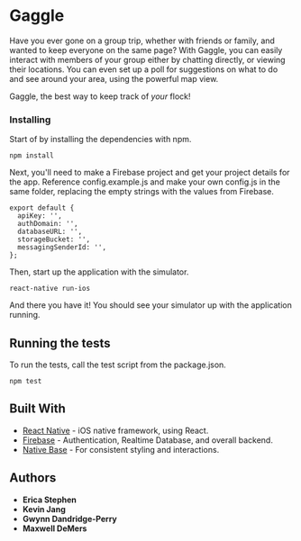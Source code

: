# Gaggle

Have you ever gone on a group trip, whether with friends or family, and wanted to keep everyone on the same page? With Gaggle, you can easily interact with members of your group either by chatting directly, or viewing their locations. You can even set up a poll for suggestions on what to do and see around your area, using the powerful map view.

Gaggle, the best way to keep track of *your* flock!

### Installing

Start of by installing the dependencies with npm.

```
npm install
```

Next, you'll need to make a Firebase project and get your project details for the app. Reference config.example.js and make your own config.js in the same folder, replacing the empty strings with the values from Firebase.

```
export default {
  apiKey: '',
  authDomain: '',
  databaseURL: '',
  storageBucket: '',
  messagingSenderId: '',
};
```

Then, start up the application with the simulator.

```
react-native run-ios
```

And there you have it! You should see your simulator up with the application running.

## Running the tests

To run the tests, call the test script from the package.json.

```
npm test
```

## Built With

* [React Native](https://facebook.github.io/react-native/) - iOS native framework, using React.
* [Firebase](https://firebase.google.com/) - Authentication, Realtime Database, and overall backend.
* [Native Base](http://nativebase.io/) - For consistent styling and interactions.

## Authors

* **Erica Stephen**
* **Kevin Jang**
* **Gwynn Dandridge-Perry**
* **Maxwell DeMers**

